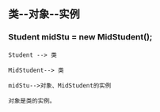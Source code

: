 

## 类--对象--实例

### Student midStu = new MidStudent();

    Student --> 类
    
    MidStudent--> 类
    
    midStu-->对象、MidStudent的实例
    
    对象是类的实例。
